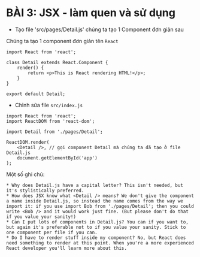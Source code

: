 # BÀI 3: JSX - làm quen và sử dụng

* Tạo file 'src/pages/Detail.js' chúng ta tạo 1 Component đơn giản sau

Chúng ta tạo 1 component đơn giản tên `React`
```
import React from 'react';

class Detail extends React.Component {
    render() {
        return <p>This is React rendering HTML!</p>;
    }
}

export default Detail;

```

* Chỉnh sửa file `src/index.js`
```
import React from 'react';
import ReactDOM from 'react-dom';

import Detail from './pages/Detail';

ReactDOM.render(
    <Detail />, // gọi component Detail mà chúng ta đã tạo ở file Detail.js
    document.getElementById('app')
);
```

Một số ghi chú:
```
* Why does Detail.js have a capital letter? This isn't needed, but it's stylistically preferred.
* How does JSX know what <Detail /> means? We don't give the component a name inside Detail.js, so instead the name comes from the way we import it: if you use import Bob from './pages/Detail'; then you could write <Bob /> and it would work just fine. (But please don't do that if you value your sanity!)
* Can I put lots of components in Detail.js? You can if you want to, but again it's preferable not to if you value your sanity. Stick to one component per file if you can.
* Do I have to render stuff inside my component? No, but React does need something to render at this point. When you're a more experienced React developer you'll learn more about this.
```
